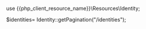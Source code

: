 use {{php_client_resource_name}}\Resources\Identity;

$identities= Identity::getPagination("/identities");

